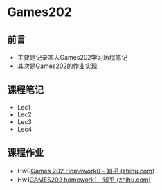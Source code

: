 # Games202

## 前言

- 主要是记录本人Games202学习历程笔记
- 其次是Games202的作业实现



## 课程笔记

- Lec1
- Lec2
- Lec3
- Lec4



## 课程作业

- Hw0[Games 202 Homework0 - 知乎 (zhihu.com)](https://zhuanlan.zhihu.com/p/647874116)
- Hw1[GAMES202 homework1 - 知乎 (zhihu.com)](https://zhuanlan.zhihu.com/p/648498617)